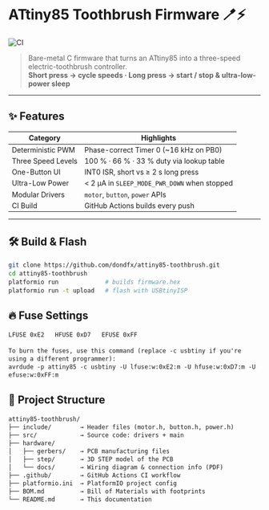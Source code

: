 # ATtiny85 Toothbrush Firmware 🪥⚡

![CI](https://github.com/dondfx/attiny85-toothbrush/actions/workflows/ci.yml/badge.svg?branch=main)

<p align="center>
    <img src="hardware/docs/attiny85-toothbrush.png" alt="ATtiny85 Toothbrush Project" height="600"/>
</p>

> Bare-metal C firmware that turns an ATtiny85 into a three-speed electric-toothbrush controller.  
> **Short press → cycle speeds · Long press → start / stop & ultra-low-power sleep**

---

## ✨ Features

| Category | Highlights |
|----------|------------|
| Deterministic PWM | Phase-correct Timer 0 (~16 kHz on PB0) |
| Three Speed Levels | 100 % · 66 % · 33 % duty via lookup table |
| One-Button UI | INT0 ISR, short vs ≥ 2 s long press |
| Ultra-Low Power | \< 2 µA in `SLEEP_MODE_PWR_DOWN` when stopped |
| Modular Drivers | `motor`, `button`, `power` APIs |
| CI Build | GitHub Actions builds every push |

---

## 🛠 Build & Flash

```bash
git clone https://github.com/dondfx/attiny85-toothbrush.git
cd attiny85-toothbrush
platformio run             # builds firmware.hex
platformio run -t upload   # flash with USBtinyISP
```

## 🔥 Fuse Settings

```text
LFUSE 0xE2   HFUSE 0xD7   EFUSE 0xFF

To burn the fuses, use this command (replace -c usbtiny if you're using a different programmer):
avrdude -p attiny85 -c usbtiny -U lfuse:w:0xE2:m -U hfuse:w:0xD7:m -U efuse:w:0xFF:m
```

## 📁 Project Structure

```text
attiny85-toothbrush/
├── include/        → Header files (motor.h, button.h, power.h)
├── src/            → Source code: drivers + main
├── hardware/
│   ├── gerbers/    → PCB manufacturing files
│   ├── step/       → 3D STEP model of the PCB
│   └── docs/       → Wiring diagram & connection info (PDF)
├── .github/        → GitHub Actions CI workflow
├── platformio.ini  → PlatformIO project config
├── BOM.md          → Bill of Materials with footprints
└── README.md       → This documentation 
```
